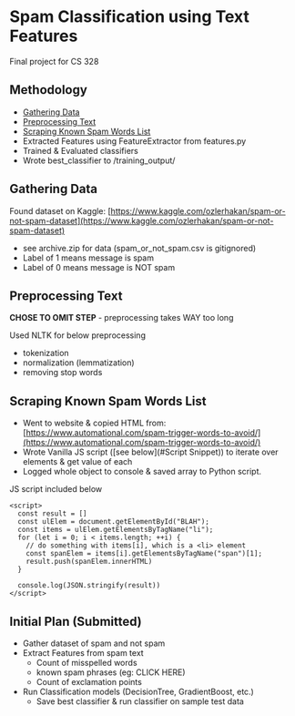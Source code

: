 # Spam Classification using Text Features
Final project for CS 328

## Methodology
- [Gathering Data](#gathering-data)
- [Preprocessing Text](#preprocessing-text)
- [Scraping Known Spam Words List](#scraping-known-spam-words-list)
- Extracted Features using FeatureExtractor from features.py
- Trained & Evaluated classifiers
- Wrote best_classifier to /training_output/

## Gathering Data
Found dataset on Kaggle: [https://www.kaggle.com/ozlerhakan/spam-or-not-spam-dataset](https://www.kaggle.com/ozlerhakan/spam-or-not-spam-dataset)
- see archive.zip for data (spam_or_not_spam.csv is gitignored)
- Label of 1 means message is spam
- Label of 0 means message is NOT spam

## Preprocessing Text
**CHOSE TO OMIT STEP** - preprocessing takes WAY too long

Used NLTK for below preprocessing
- tokenization
- normalization (lemmatization)
- removing stop words

## Scraping Known Spam Words List
- Went to website & copied HTML from: [https://www.automational.com/spam-trigger-words-to-avoid/](https://www.automational.com/spam-trigger-words-to-avoid/)
- Wrote Vanilla JS script ([see below](#Script Snippet)) to iterate over elements & get value of each
- Logged whole object to console & saved array to Python script.

JS script included below
```
<script>
  const result = []
  const ulElem = document.getElementById("BLAH");
  const items = ulElem.getElementsByTagName("li");
  for (let i = 0; i < items.length; ++i) {
    // do something with items[i], which is a <li> element
    const spanElem = items[i].getElementsByTagName("span")[1];
    result.push(spanElem.innerHTML)
  }

  console.log(JSON.stringify(result))
</script>
```

## Initial Plan (Submitted)
- Gather dataset of spam and not spam
- Extract Features from spam text
  - Count of misspelled words
  - known spam phrases (eg: CLICK HERE)
  - Count of exclamation points
- Run Classification models (DecisionTree, GradientBoost, etc.)
  - Save best classifier & run classifier on sample test data